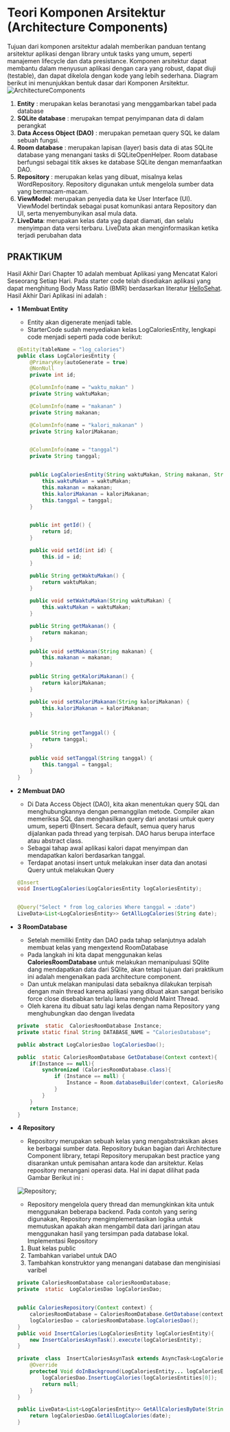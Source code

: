 # Teori Komponen Arsitektur (Architecture Components)

Tujuan dari komponen arsitektur adalah memberikan panduan tentang arsitektur aplikasi dengan library untuk tasks yang umum, seperti manajemen lifecycle dan data presistance. Komponen arsitektur dapat membantu dalam menyusun aplikasi dengan cara yang robust, dapat diuji (testable), dan dapat dikelola dengan kode yang lebih sederhana. Diagram berikut ini menunjukkan bentuk dasar dari Komponen Arsitektur.
![ArchitectureComponents](images/ArchitectureComponent.png)

1. __Entity__ : merupakan kelas beranotasi yang menggambarkan tabel pada database
2. __SQLite database__ : merupakan tempat penyimpanan data di dalam perangkat
3. __Data Access Object (DAO)__ : merupakan pemetaan query SQL ke dalam sebuah fungsi.
4. __Room database__ : merupakan lapisan (layer) basis data di atas SQLite database yang menangani tasks di SQLiteOpenHelper. Room database berfungsi sebagai titik akses ke database SQLite dengan memanfaatkan DAO.
5. __Repository__ : merupakan kelas yang dibuat, misalnya kelas WordRepository. Repository digunakan untuk mengelola sumber data yang bermacam-macam.
6. __ViewModel__: merupakan penyedia data ke User Interface (UI). ViewModel bertindak sebagai pusat komunikasi antara Repository dan UI, serta menyembunyikan asal mula data.
7. __LiveData__: merupakan kelas data yag dapat diamati, dan selalu menyimpan data versi terbaru. LiveData akan menginformasikan ketika terjadi perubahan data


## PRAKTIKUM

Hasil Akhir Dari Chapter 10 adalah membuat Aplikasi yang Mencatat Kalori Seseorang Setiap Hari. Pada starter code telah disediakan aplikasi yang dapat menghitung Body Mass Ratio (BMR) berdasarkan literatur [HelloSehat](https://hellosehat.com/hidup-sehat/nutrisi/cara-menghitung-bmr-kebutuhan-kalori/).
Hasil Akhir Dari Aplikasi ini adalah :

-  __1 Membuat Entity__
    - Entity akan digenerate menjadi table.
    - StarterCode sudah menyediakan kelas LogCaloriesEntity, lengkapi code menjadi seperti pada code berikut:

    ```java
    @Entity(tableName = "log_calories")
    public class LogCaloriesEntity {
        @PrimaryKey(autoGenerate = true)
        @NonNull
        private int id;

        @ColumnInfo(name = "waktu_makan" )
        private String waktuMakan;

        @ColumnInfo(name = "makanan" )
        private String makanan;

        @ColumnInfo(name = "kalori_makanan" )
        private String kaloriMakanan;


        @ColumnInfo(name = "tanggal")
        private String tanggal;


        public LogCaloriesEntity(String waktuMakan, String makanan, String kaloriMakanan,  String tanggal) {
            this.waktuMakan = waktuMakan;
            this.makanan = makanan;
            this.kaloriMakanan = kaloriMakanan;
            this.tanggal = tanggal;
        }


        public int getId() {
            return id;
        }

        public void setId(int id) {
            this.id = id;
        }

        public String getWaktuMakan() {
            return waktuMakan;
        }

        public void setWaktuMakan(String waktuMakan) {
            this.waktuMakan = waktuMakan;
        }

        public String getMakanan() {
            return makanan;
        }

        public void setMakanan(String makanan) {
            this.makanan = makanan;
        }

        public String getKaloriMakanan() {
            return kaloriMakanan;
        }

        public void setKaloriMakanan(String kaloriMakanan) {
            this.kaloriMakanan = kaloriMakanan;
        }


        public String getTanggal() {
            return tanggal;
        }

        public void setTanggal(String tanggal) {
            this.tanggal = tanggal;
        }
    }
    ```

-  __2 Membuat DAO__
    - Di Data Access Object (DAO), kita akan menentukan query SQL dan menghubungkannya dengan pemanggilan metode. Compiler akan memeriksa SQL dan menghasilkan query dari anotasi untuk query umum, seperti @Insert. Secara default, semua query harus dijalankan pada thread yang terpisah. DAO harus berupa interface atau abstract class.
    - Sebagai tahap awal aplikasi kalori dapat menyimpan dan mendapatkan kalori berdasarkan tanggal.
    - Terdapat anotasi insert untuk melakukan inser data dan anotasi Query untuk melakukan Query

    ```java
    @Insert
    void InsertLogCalories(LogCaloriesEntity logCaloriesEntity);
    

    @Query("Select * from log_calories Where tanggal = :date")
    LiveData<List<LogCaloriesEntity>> GetAllLogCalories(String date);
    ```
-   __3 RoomDatabase__
    - Setelah memiliki Entity dan DAO pada tahap selanjutnya adalah membuat kelas yang mengextend RoomDatabase
    - Pada langkah ini kita dapat menggunakan kelas __CaloriesRoomDatabase__ untuk melakukan memanipuluasi SQlite dang mendapatkan data dari SQlite,
    akan tetapi tujuan dari praktikum ini adalah mengenalkan pada architecture component.
    - Dan untuk melakan manipulasi data sebaiknya dilakukan terpisah dengan main thread karena aplikasi yang dibuat akan sangat berisiko force close disebabkan terlalu lama 
    menghold Maint Thread.
    - Oleh karena itu dibuat satu lagi kelas dengan nama Repository yang menghubungkan dao dengan livedata

    ```java
    private  static  CaloriesRoomDatabase Instance;
    private static final String DATABASE_NAME = "CaloriesDatabase";

    public abstract LogCaloriesDao logCaloriesDao();

    public  static CaloriesRoomDatabase GetDatabase(Context context){
        if(Instance == null){
            synchronized (CaloriesRoomDatabase.class){
                if (Instance == null) {
                    Instance = Room.databaseBuilder(context, CaloriesRoomDatabase.class, DATABASE_NAME).build();
                }
            }
        }
        return Instance;
    }
    ```
- __4 Repository__
    - Repository merupakan sebuah kelas yang mengabstraksikan akses ke berbagai sumber data. Repository bukan bagian dari Architecture Component library, tetapi Repository merupakan best practice yang disarankan untuk pemisahan antara kode dan arsitektur. Kelas repository menangani operasi data. Hal ini dapat dilihat pada Gambar Berikut ini :
    
    ![Repository](images/Repository.png);

    - Repository mengelola query thread dan memungkinkan kita untuk menggunakan beberapa backend. Pada contoh yang sering digunakan, Repository mengimplementasikan logika untuk memutuskan apakah akan mengambil data dari jaringan atau menggunakan hasil yang tersimpan pada database lokal.
    Implementasi Repository
    1.	Buat kelas public
    2.	Tambahkan variabel untuk DAO
    3.	Tambahkan konstruktor yang menangani database dan menginisiasi varibel

    ```java
    private CaloriesRoomDatabase caloriesRoomDatabase;
    private  static  LogCaloriesDao logCaloriesDao;


    public CaloriesRepository(Context context) {
        caloriesRoomDatabase = CaloriesRoomDatabase.GetDatabase(context);
        logCaloriesDao = caloriesRoomDatabase.logCaloriesDao();
    }
    public void InsertCalories(LogCaloriesEntity logCaloriesEntity){
        new InsertCaloriesAsynTask().execute(logCaloriesEntity);
    }

    private  class  InsertCaloriesAsynTask extends AsyncTask<LogCaloriesEntity,Void,Void> {
        @Override
        protected Void doInBackground(LogCaloriesEntity... logCaloriesEntities) {
            logCaloriesDao.InsertLogCalories(logCaloriesEntities[0]);
            return null;
        }
    }

    public LiveData<List<LogCaloriesEntity>> GetAllCaloriesByDate(String date){
        return logCaloriesDao.GetAllLogCalories(date);
    }
    ```